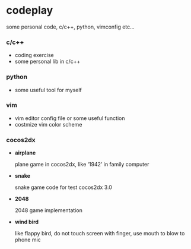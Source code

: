 
codeplay
===========

some personal code, c/c++, python, vimconfig etc...

### c/c++

- coding exercise
- some personal lib in c/c++

### python

- some useful tool for myself

### vim

- vim editor config file or some useful function
- costmize vim color scheme

### cocos2dx

- **airplane**

  plane game in cocos2dx, like ‘1942’ in family computer

- **snake**

  snake game code for test cocos2dx 3.0

- **2048**

  2048 game implementation

- **wind bird**

  like flappy bird, do not touch screen with finger, use mouth to blow to phone mic



